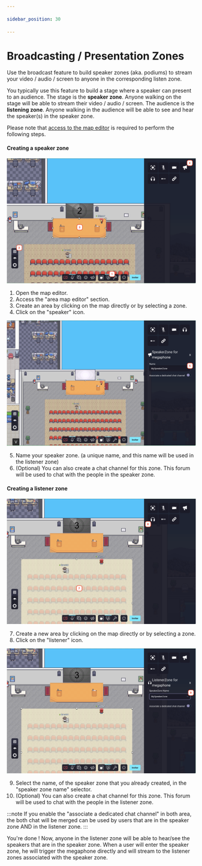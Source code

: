 ```yaml
---

sidebar_position: 30

---
```


# Broadcasting / Presentation Zones

Use the broadcast feature to build speaker zones (aka. podiums) to stream your video / audio / screen to anyone
in the corresponding listen zone.

You typically use this feature to build a stage where a speaker can present to an audience.
The stage is the **speaker zone**. Anyone walking on the stage will be able to stream their video / audio / screen.
The audience is the **listening zone**. Anyone walking in the audience will be able to see and hear the speaker(s) in
the speaker zone.

Please note that [access to the map editor](../index.md) is required to perform the following steps.

#### Creating a speaker zone

![](../../images/editor/megaphone_speaker_1.png)

1. Open the map editor.
2. Access the "area map editor" section.
3. Create an area by clicking on the map directly or by selecting a zone.
4. Click on the "speaker" icon.

![](../../images/editor/megaphone_speaker_2.png)

5. Name your speaker zone. (a unique name, and this name will be used in the listener zone)
6. (Optional) You can also create a chat channel for this zone. This forum will be used to chat with the people in the speaker zone.

#### Creating a listener zone

![](../../images/editor/megaphone_listener_1.png)

7. Create a new area by clicking on the map directly or by selecting a zone.
8. Click on the "listener" icon.

![](../../images/editor/megaphone_listener_2.png)

9. Select the name, of the speaker zone that you already created, in the "speaker zone name" selector.
10. (Optional) You can also create a chat channel for this zone. This forum will be used to chat with the people in the listener zone.

:::note
If you enable the "associate a dedicated chat channel" in both area, the both chat will be merged can be used by users that are in the speaker zone AND in the listener zone.
:::

You're done ! Now, anyone in the listener zone will be able to hear/see the speakers that are in the speaker zone.
When a user will enter the speaker zone, he will trigger the megaphone directly and will stream to the listener zones associated with the speaker zone.